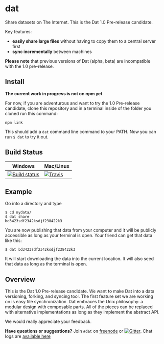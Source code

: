 # dat

Share datasets on The Internet. This is the Dat 1.0 Pre-release candidate.

Key features:

  * **easily share large files** without having to copy them to a central server first
  * **sync incrementally** between machines
  
**Please note** that previous versions of Dat (alpha, beta) are incompatible with the 1.0 pre-release.

## Install

**The current work in progress is not on npm yet**

For now, if you are adventurous and want to try the 1.0 Pre-release candidate, clone this repository and in a terminal inside of the folder you cloned run this command:

```
npm link
```

This should add a `dat` command line command to your PATH. Now you can run `$ dat` to try it out.

## Build Status

Windows        | Mac/Linux
-------------- | ------------
[![Build status](https://ci.appveyor.com/api/projects/status/s236036xnglo4v5l)](https://ci.appveyor.com/project/maxogden/dat) | [![Travis](http://img.shields.io/travis/maxogden/dat.svg?style=flat)](https://travis-ci.org/maxogden/dat)

## Example

Go into a directory and type

```
$ cd mydata/
$ dat share
bd3423sdf2342ksdjf238422k3
```

You are now publishing that data from your computer and it will be publicly accessible as long as your terminal is open. Your friend can get that data like this:

```
$ dat bd3423sdf2342ksdjf238422k3
```

It will start downloading the data into the current location. It will also seed that data as long as the terminal is open.

## Overview

This is the Dat 1.0 Pre-release candidate. We want to make Dat into a data versioning, forking, and syncing tool. The first feature set we are working on is easy file synchronization. Dat embraces the Unix philosophy: a modular design with composable parts. All of the pieces can be replaced with alternative implementations as long as they implement the abstract API.

We would really appreciate your feedback.

**Have questions or suggestions?** Join `#dat` on [freenode](https://webchat.freenode.net) or [![Gitter](https://badges.gitter.im/Join%20Chat.svg)](https://gitter.im/datproject/discussions?utm_source=badge&utm_medium=badge&utm_campaign=pr-badge&utm_content=badge). Chat logs are [available here](https://botbot.me/freenode/dat/)
